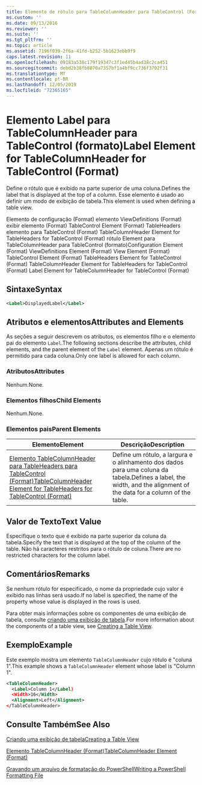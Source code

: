 ```yaml
---
title: Elemento de rótulo para TableColumnHeader para TableControl (Format) | Microsoft Docs
ms.custom: ''
ms.date: 09/13/2016
ms.reviewer: ''
ms.suite: ''
ms.tgt_pltfrm: ''
ms.topic: article
ms.assetid: 7196f039-2f6a-41fd-b252-5b1623ebb9f9
caps.latest.revision: 11
ms.openlocfilehash: 09183a538c179f19347c3f1ed45b4ad38c2ca451
ms.sourcegitcommit: debd2b38fb8070a7357bf1a4bf9cc736f3702f31
ms.translationtype: MT
ms.contentlocale: pt-BR
ms.lasthandoff: 12/05/2019
ms.locfileid: "72365165"
---
```

# <a name="label-element-for-tablecolumnheader-for-tablecontrol-format"></a><span data-ttu-id="b52ed-102">Elemento Label para TableColumnHeader para TableControl (formato)</span><span class="sxs-lookup"><span data-stu-id="b52ed-102">Label Element for TableColumnHeader for TableControl (Format)</span></span>

<span data-ttu-id="b52ed-103">Define o rótulo que é exibido na parte superior de uma coluna.</span><span class="sxs-lookup"><span data-stu-id="b52ed-103">Defines the label that is displayed at the top of a column.</span></span> <span data-ttu-id="b52ed-104">Esse elemento é usado ao definir um modo de exibição de tabela.</span><span class="sxs-lookup"><span data-stu-id="b52ed-104">This element is used when defining a table view.</span></span>

<span data-ttu-id="b52ed-105">Elemento de configuração (Format) elemento ViewDefinitions (Format) exibir elemento (Format) TableControl Element (Format) TableHeaders elemento para TableControl (Format) TableColumnHeader Element for TableHeaders for TableControl (Format) rótulo Element para TableColumnHeader para TableControl (formato)</span><span class="sxs-lookup"><span data-stu-id="b52ed-105">Configuration Element (Format) ViewDefinitions Element (Format) View Element (Format) TableControl Element (Format) TableHeaders Element for TableControl (Format) TableColumnHeader Element for TableHeaders for TableControl (Format) Label Element  for TableColumnHeader for TableControl (Format)</span></span>

## <a name="syntax"></a><span data-ttu-id="b52ed-106">Sintaxe</span><span class="sxs-lookup"><span data-stu-id="b52ed-106">Syntax</span></span>

```xml
<Label>DisplayedLabel</Label>

```

## <a name="attributes-and-elements"></a><span data-ttu-id="b52ed-107">Atributos e elementos</span><span class="sxs-lookup"><span data-stu-id="b52ed-107">Attributes and Elements</span></span>

<span data-ttu-id="b52ed-108">As seções a seguir descrevem os atributos, os elementos filho e o elemento pai do elemento `Label`.</span><span class="sxs-lookup"><span data-stu-id="b52ed-108">The following sections describe the attributes, child elements, and the parent element of the `Label` element.</span></span> <span data-ttu-id="b52ed-109">Apenas um rótulo é permitido para cada coluna.</span><span class="sxs-lookup"><span data-stu-id="b52ed-109">Only one label is allowed for each column.</span></span>

### <a name="attributes"></a><span data-ttu-id="b52ed-110">Atributos</span><span class="sxs-lookup"><span data-stu-id="b52ed-110">Attributes</span></span>

<span data-ttu-id="b52ed-111">Nenhum.</span><span class="sxs-lookup"><span data-stu-id="b52ed-111">None.</span></span>

### <a name="child-elements"></a><span data-ttu-id="b52ed-112">Elementos filhos</span><span class="sxs-lookup"><span data-stu-id="b52ed-112">Child Elements</span></span>

<span data-ttu-id="b52ed-113">Nenhum.</span><span class="sxs-lookup"><span data-stu-id="b52ed-113">None.</span></span>

### <a name="parent-elements"></a><span data-ttu-id="b52ed-114">Elementos pais</span><span class="sxs-lookup"><span data-stu-id="b52ed-114">Parent Elements</span></span>

|<span data-ttu-id="b52ed-115">Elemento</span><span class="sxs-lookup"><span data-stu-id="b52ed-115">Element</span></span>|<span data-ttu-id="b52ed-116">Descrição</span><span class="sxs-lookup"><span data-stu-id="b52ed-116">Description</span></span>|
|-------------|-----------------|
|[<span data-ttu-id="b52ed-117">Elemento TableColumnHeader para TableHeaders para TableControl (Format)</span><span class="sxs-lookup"><span data-stu-id="b52ed-117">TableColumnHeader Element for TableHeaders for TableControl  (Format)</span></span>](./tablecolumnheader-element-format.md)|<span data-ttu-id="b52ed-118">Define um rótulo, a largura e o alinhamento dos dados para uma coluna da tabela.</span><span class="sxs-lookup"><span data-stu-id="b52ed-118">Defines a label, the width, and the alignment of the data for a column of the table.</span></span>|

## <a name="text-value"></a><span data-ttu-id="b52ed-119">Valor de Texto</span><span class="sxs-lookup"><span data-stu-id="b52ed-119">Text Value</span></span>

<span data-ttu-id="b52ed-120">Especifique o texto que é exibido na parte superior da coluna da tabela.</span><span class="sxs-lookup"><span data-stu-id="b52ed-120">Specify the text that is displayed at the top of the column of the table.</span></span> <span data-ttu-id="b52ed-121">Não há caracteres restritos para o rótulo de coluna.</span><span class="sxs-lookup"><span data-stu-id="b52ed-121">There are no restricted characters for the column label.</span></span>

## <a name="remarks"></a><span data-ttu-id="b52ed-122">Comentários</span><span class="sxs-lookup"><span data-stu-id="b52ed-122">Remarks</span></span>

<span data-ttu-id="b52ed-123">Se nenhum rótulo for especificado, o nome da propriedade cujo valor é exibido nas linhas será usado.</span><span class="sxs-lookup"><span data-stu-id="b52ed-123">If no label is specified, the name of the property whose value is displayed in the rows is used.</span></span>

<span data-ttu-id="b52ed-124">Para obter mais informações sobre os componentes de uma exibição de tabela, consulte [criando uma exibição de tabela](./creating-a-table-view.md).</span><span class="sxs-lookup"><span data-stu-id="b52ed-124">For more information about the components of a table view, see [Creating a Table View](./creating-a-table-view.md).</span></span>

## <a name="example"></a><span data-ttu-id="b52ed-125">Exemplo</span><span class="sxs-lookup"><span data-stu-id="b52ed-125">Example</span></span>

<span data-ttu-id="b52ed-126">Este exemplo mostra um elemento `TableColumnHeader` cujo rótulo é "coluna 1".</span><span class="sxs-lookup"><span data-stu-id="b52ed-126">This example shows a `TableColumnHeader` element whose label is "Column 1".</span></span>

```xml
<TableColumnHeader>
  <Label>Column 1</Label)
  <Width>16</Width>
  <Alignment>Left</Alignment>
</TableColumnHeader>
```

## <a name="see-also"></a><span data-ttu-id="b52ed-127">Consulte Também</span><span class="sxs-lookup"><span data-stu-id="b52ed-127">See Also</span></span>

[<span data-ttu-id="b52ed-128">Criando uma exibição de tabela</span><span class="sxs-lookup"><span data-stu-id="b52ed-128">Creating a Table View</span></span>](./creating-a-table-view.md)

[<span data-ttu-id="b52ed-129">Elemento TableColumnHeader (Format)</span><span class="sxs-lookup"><span data-stu-id="b52ed-129">TableColumnHeader Element (Format)</span></span>](./tablecolumnheader-element-format.md)

[<span data-ttu-id="b52ed-130">Gravando um arquivo de formatação do PowerShell</span><span class="sxs-lookup"><span data-stu-id="b52ed-130">Writing a PowerShell Formatting File</span></span>](./writing-a-powershell-formatting-file.md)
